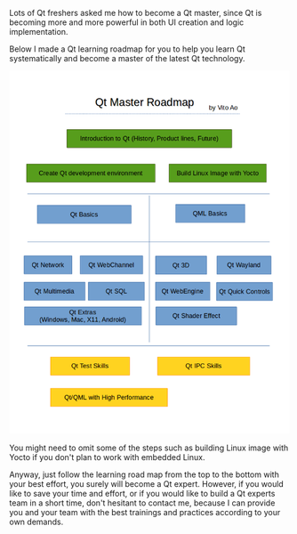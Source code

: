 Lots of Qt freshers asked me how to become a Qt master, since Qt is becoming more and more powerful in both UI creation and logic implementation.

Below I made a Qt learning roadmap for you to help you learn Qt systematically and become a master of the latest Qt technology.

![](QtMasterRoadmap.png)

You might need to omit some of the steps such as building Linux image with Yocto if you don't plan to work with embedded Linux.

Anyway, just follow the learning road map from the top to the bottom with your best effort, you surely will become a Qt expert.
However, if you would like to save your time and effort, or if you would like to build a Qt experts team in a short time, don't hesitant to contact me, because I can provide you and your team with the best trainings and practices according to your own demands.
